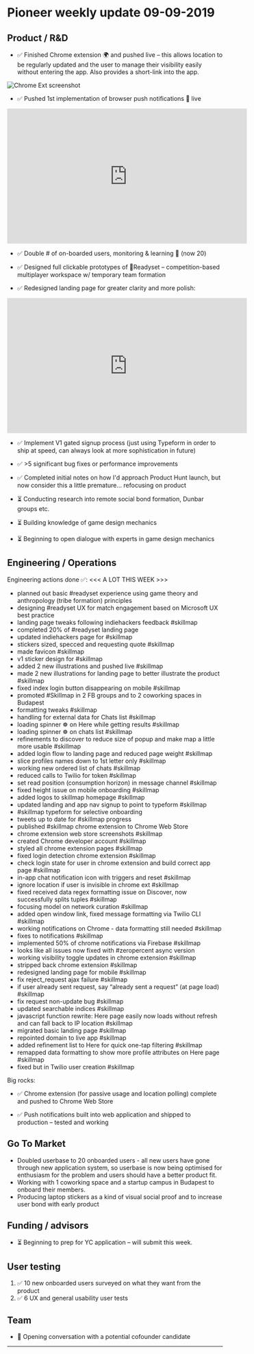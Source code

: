 # Pioneer weekly update 09-09-2019


## Product / R&D


*  ✅ Finished Chrome extension 🌍 and pushed live – this allows location to be regularly updated and the user to manage their visibility easily without entering the app. Also provides a short-link into the app.

![Chrome Ext screenshot](https://johnnymakes.github.io/pioneer-updates/assets/img/chrome-ext.png)  


*  ✅ Pushed 1st implementation of browser push notifications 🔔 live

<iframe width="560" height="315" src="https://www.youtube.com/embed/up9goIpNwZI" frameborder="0" allow="accelerometer; autoplay; encrypted-media; gyroscope; picture-in-picture" allowfullscreen></iframe>  

*  ✅ Double # of on-boarded users, monitoring & learning 🔬 (now 20)

*  ✅ Designed full clickable prototypes of 👟Readyset – competition-based multiplayer workspace w/ temporary team formation

*  ✅ Redesigned landing page for greater clarity and more polish:

<iframe width="560" height="315" src="https://www.youtube.com/embed/w7TSDKQBKkU" frameborder="0" allow="accelerometer; autoplay; encrypted-media; gyroscope; picture-in-picture" allowfullscreen></iframe>


*  ✅ Implement V1 gated signup process (just using Typeform in order to ship at speed, can always look at more sophistication in future)

*  ✅ >5 significant bug fixes or performance improvements

*  ✅ Completed initial notes on how I'd approach Product Hunt launch, but now consider this a little premature... refocusing on product

*  ⏳ Conducting research into remote social bond formation, Dunbar groups etc.

*  ⏳ Building knowledge of game design mechanics

*  ⏳ Beginning to open dialogue with experts in game design mechanics


## Engineering / Operations

Engineering actions done ✅: <<< A LOT THIS WEEK >>>

* planned out basic #readyset experience using game theory and anthropology (tribe formation) principles 
* designing #readyset UX for match engagement based on Microsoft UX best practice 
* landing page tweaks following indiehackers feedback #skillmap 
* completed 20% of #readyset landing page 
* updated indiehackers page for #skillmap 
* stickers sized, specced and requesting quote #skillmap 
* made favicon #skillmap 
* v1 sticker design for #skillmap 
* added 2 new illustrations and pushed live #skillmap 
* made 2 new illustrations for landing page to better illustrate the product #skillmap 
* fixed index login button disappearing on mobile #skillmap 
* promoted #Skillmap in 2 FB groups and to 2 coworking spaces in Budapest 
* formatting tweaks #skillmap 
* handling for external data for Chats list #skillmap 
* loading spinner ☸︎ on Here while getting results #skillmap 
* loading spinner ☸︎ on chats list #skillmap 
* refinements to discover to reduce size of popup and make map a little more usable #skillmap 
* added login flow to landing page and reduced page weight #skillmap 
* slice profiles names down to 1st letter only #skillmap 
* working new ordered list of chats #skillmap 
* reduced calls to Twilio for token #skillmap 
* set read position (consumption horizon) in message channel #skillmap 
* fixed height issue on mobile onboarding #skillmap 
* added logos to skillmap homepage #skillmap 
* updated landing and app nav signup to point to typeform #skillmap 
* #skillmap typeform for selective onboarding 
* tweets up to date for #skillmap progress 
* published #skillmap chrome extension to Chrome Web Store 
* chrome extension web store screenshots #skillmap 
* created Chrome developer account #skillmap 
* styled all chrome extension pages #skillmap 
* fixed login detection chrome extension #skillmap 
* check login state for user in chrome extension and build correct app page #skillmap 
* in-app chat notification icon with triggers and reset #skillmap 
* ignore location if user is invisible in chrome ext #skillmap 
* fixed received data regex formatting issue on Discover, now successfully splits tuples #skillmap 
* focusing model on network curation #skillmap 
* added open window link, fixed message formatting via Twilio CLI #skillmap 
* working notifications on Chrome - data formatting still needed #skillmap 
* fixes to notifications #skillmap 
* implemented 50% of chrome notifications via Firebase #skillmap 
* looks like all issues now fixed with #zeropercent async version 
* working visibility toggle updates in chrome extension #skillmap 
* stripped back chrome extension #skillmap 
* redesigned landing page for mobile #skillmap 
* fix reject_request ajax failure #skillmap 
* if user already sent request, say “already sent a request” (at page load) #skillmap 
* fix request non-update bug #skillmap 
* updated searchable indices #skillmap 
* javascript function rewrite: Here page easily now loads without refresh and can fall back to IP location #skillmap 
* migrated basic landing page #skillmap 
* repointed domain to live app #skillmap 
* added refinement list to Here for quick one-tap filtering #skillmap 
* remapped data formatting to show more profile attributes on Here page #skillmap 
* fixed but in Twilio user creation #skillmap


Big rocks:
* ✅ Chrome extension (for passive usage and location polling) complete and pushed to Chrome Web Store

* ✅ Push notifications built into web application and shipped to production – tested and working


## Go To Market

* Doubled userbase to 20 onboarded users - all new users have gone through new application system, so userbase is now being optimised for enthusiasm for the problem and users should have a better product fit.
* Working with 1 coworking space and a startup campus in Budapest to onboard their members.
* Producing laptop stickers as a kind of visual social proof and to increase user bond with early product


## Funding / advisors

* ⏳ Beginning to prep for YC application – will submit this week.


## User testing

1. ✅ 10 new onboarded users surveyed on what they want from the product
2. ✅ 6 UX and general usability user tests


## Team

* 💬 Opening conversation with a potential cofounder candidate
  
----



